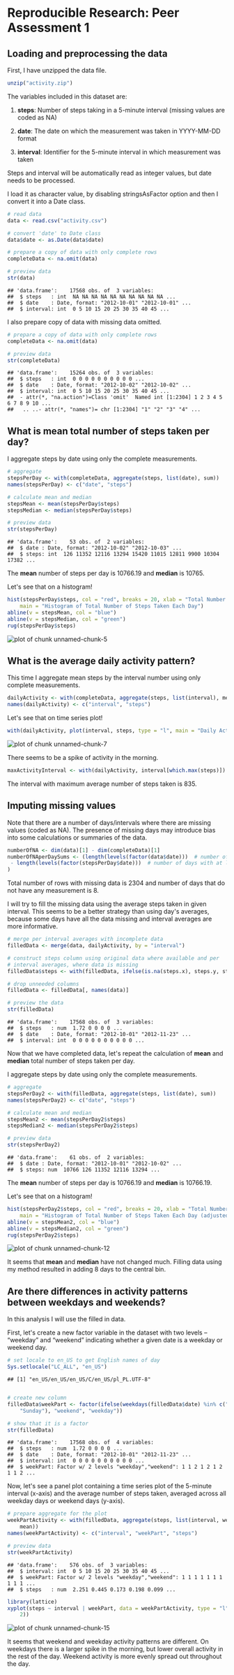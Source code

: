 Reproducible Research: Peer Assessment 1
========================================

Loading and preprocessing the data
-------------------------------------

First, I have unzipped the data file.


```r
unzip("activity.zip")
```


The variables included in this dataset are:

1. **steps**: Number of steps taking in a 5-minute interval (missing values are coded as NA)

2. **date**: The date on which the measurement was taken in YYYY-MM-DD format

3. **interval**: Identifier for the 5-minute interval in which measurement was taken

Steps and interval will be automatically read as integer values, but date
needs to be processed.

I load it as character value, by disabling stringsAsFactor option
and then I convert it into a Date class.


```r
# read data
data <- read.csv("activity.csv")

# convert 'date' to Date class
data$date <- as.Date(data$date)

# prepare a copy of data with only complete rows
completeData <- na.omit(data)

# preview data
str(data)
```

```
## 'data.frame':	17568 obs. of  3 variables:
##  $ steps   : int  NA NA NA NA NA NA NA NA NA NA ...
##  $ date    : Date, format: "2012-10-01" "2012-10-01" ...
##  $ interval: int  0 5 10 15 20 25 30 35 40 45 ...
```


I also prepare copy of data with missing data omitted.


```r
# prepare a copy of data with only complete rows
completeData <- na.omit(data)

# preview data
str(completeData)
```

```
## 'data.frame':	15264 obs. of  3 variables:
##  $ steps   : int  0 0 0 0 0 0 0 0 0 0 ...
##  $ date    : Date, format: "2012-10-02" "2012-10-02" ...
##  $ interval: int  0 5 10 15 20 25 30 35 40 45 ...
##  - attr(*, "na.action")=Class 'omit'  Named int [1:2304] 1 2 3 4 5 6 7 8 9 10 ...
##   .. ..- attr(*, "names")= chr [1:2304] "1" "2" "3" "4" ...
```



What is mean total number of steps taken per day?
-------------------------------------------------

I aggregate steps by date using only the complete measurements.


```r
# aggregate
stepsPerDay <- with(completeData, aggregate(steps, list(date), sum))
names(stepsPerDay) <- c("date", "steps")

# calculate mean and median
stepsMean <- mean(stepsPerDay$steps)
stepsMedian <- median(stepsPerDay$steps)

# preview data
str(stepsPerDay)
```

```
## 'data.frame':	53 obs. of  2 variables:
##  $ date : Date, format: "2012-10-02" "2012-10-03" ...
##  $ steps: int  126 11352 12116 13294 15420 11015 12811 9900 10304 17382 ...
```


The **mean** number of steps per day is
10766.19
and **median** is 10765.

Let's see that on a histogram!


```r
hist(stepsPerDay$steps, col = "red", breaks = 20, xlab = "Total Number of Steps per Day", 
    main = "Histogram of Total Number of Steps Taken Each Day")
abline(v = stepsMean, col = "blue")
abline(v = stepsMedian, col = "green")
rug(stepsPerDay$steps)
```

![plot of chunk unnamed-chunk-5](figure/unnamed-chunk-5.png) 




What is the average daily activity pattern?
-------------------------------------------

This time I aggregate mean steps by the interval number using only complete
measurements.


```r
dailyActivity <- with(completeData, aggregate(steps, list(interval), mean))
names(dailyActivity) <- c("interval", "steps")
```


Let's see that on time series plot!


```r
with(dailyActivity, plot(interval, steps, type = "l", main = "Daily Activity Pattern"))
```

![plot of chunk unnamed-chunk-7](figure/unnamed-chunk-7.png) 


There seems to be a spike of activity in the morning.


```r
maxActivityInterval <- with(dailyActivity, interval[which.max(steps)])
```


The interval with maximum average number of steps taken is
835.



Imputing missing values
-----------------------

Note that there are a number of days/intervals where there are missing values
(coded as NA). The presence of missing days may introduce bias into some
calculations or summaries of the data.


```r
numberOfNA <- dim(data)[1] - dim(completeData)[1]
numberOfNAperDaySums <- (length(levels(factor(data$date)))  # number of days present in date column
 - length(levels(factor(stepsPerDay$date)))  # number of days with at least one measurement
)
```


Total number of rows with missing data is 2304 and number of days
that do not have any measurement is 8.

I will try to fill the missing data using the average steps taken in given
interval. This seems to be a better strategy than using day's averages,
because some days have all the data missing and interval averages are more
informative.


```r
# merge per interval averages with incomplete data
filledData <- merge(data, dailyActivity, by = "interval")

# construct steps column using original data where available and per
# interval averages, where data is missing
filledData$steps <- with(filledData, ifelse(is.na(steps.x), steps.y, steps.x))

# drop unneeded columns
filledData <- filledData[, names(data)]

# preview the data
str(filledData)
```

```
## 'data.frame':	17568 obs. of  3 variables:
##  $ steps   : num  1.72 0 0 0 0 ...
##  $ date    : Date, format: "2012-10-01" "2012-11-23" ...
##  $ interval: int  0 0 0 0 0 0 0 0 0 0 ...
```


Now that we have completed data, let's repeat the calculation
of **mean** and **median** total number of steps taken per day.

I aggregate steps by date using only the complete measurements.


```r
# aggregate
stepsPerDay2 <- with(filledData, aggregate(steps, list(date), sum))
names(stepsPerDay2) <- c("date", "steps")

# calculate mean and median
stepsMean2 <- mean(stepsPerDay2$steps)
stepsMedian2 <- median(stepsPerDay2$steps)

# preview data
str(stepsPerDay2)
```

```
## 'data.frame':	61 obs. of  2 variables:
##  $ date : Date, format: "2012-10-01" "2012-10-02" ...
##  $ steps: num  10766 126 11352 12116 13294 ...
```


The **mean** number of steps per day is
10766.19
and **median** is 10766.19.

Let's see that on a histogram!


```r
hist(stepsPerDay2$steps, col = "red", breaks = 20, xlab = "Total Number of Steps per Day", 
    main = "Histogram of Total Number of Steps Taken Each Day (adjusted data)")
abline(v = stepsMean2, col = "blue")
abline(v = stepsMedian2, col = "green")
rug(stepsPerDay2$steps)
```

![plot of chunk unnamed-chunk-12](figure/unnamed-chunk-12.png) 


It seems that **mean** and **median** have not changed much. Filling data using my
method resulted in adding 8 days to the central bin.



Are there differences in activity patterns between weekdays and weekends?
-------------------------------------------------------------------------

In this analysis I will use the filled in data.

First, let's create a new factor variable in the dataset with two levels
– “weekday” and “weekend” indicating whether a given date is a weekday
or weekend day.


```r
# set locale to en_US to get English names of day
Sys.setlocale("LC_ALL", "en_US")
```

```
## [1] "en_US/en_US/en_US/C/en_US/pl_PL.UTF-8"
```

```r

# create new column
filledData$weekPart <- factor(ifelse(weekdays(filledData$date) %in% c("Saturday", 
    "Sunday"), "weekend", "weekday"))

# show that it is a factor
str(filledData)
```

```
## 'data.frame':	17568 obs. of  4 variables:
##  $ steps   : num  1.72 0 0 0 0 ...
##  $ date    : Date, format: "2012-10-01" "2012-11-23" ...
##  $ interval: int  0 0 0 0 0 0 0 0 0 0 ...
##  $ weekPart: Factor w/ 2 levels "weekday","weekend": 1 1 2 1 2 1 2 1 1 2 ...
```


Now, let's see a panel plot containing a time series plot of the 5-minute
interval (x-axis) and the average number of steps taken, averaged across
all weekday days or weekend days (y-axis).


```r
# prepare aggregate for the plot
weekPartActivity <- with(filledData, aggregate(steps, list(interval, weekPart), 
    mean))
names(weekPartActivity) <- c("interval", "weekPart", "steps")

# preview data
str(weekPartActivity)
```

```
## 'data.frame':	576 obs. of  3 variables:
##  $ interval: int  0 5 10 15 20 25 30 35 40 45 ...
##  $ weekPart: Factor w/ 2 levels "weekday","weekend": 1 1 1 1 1 1 1 1 1 1 ...
##  $ steps   : num  2.251 0.445 0.173 0.198 0.099 ...
```



```r
library(lattice)
xyplot(steps ~ interval | weekPart, data = weekPartActivity, type = "l", layout = c(1, 
    2))
```

![plot of chunk unnamed-chunk-15](figure/unnamed-chunk-15.png) 


It seems that weekend and weekday activity patterns are different.
On weekdays there is a larger spike in the morning, but lower overall activity
in the rest of the day. Weekend activity is more evenly spread out throughout
the day.
